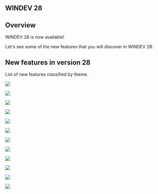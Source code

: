
## WINDEV 28
			



<a name="NOTE1"></a>
<a name="NOTE1_1"></a>


## Overview
<a name="overview_ELTTEXTE000101"></a>
WINDEV 28 is now available! 

Let's see some of the new features that you will discover in WINDEV 28.

<a name="NOTE2"></a>
<a name="NOTE2_1"></a>




## New features in version 28
<a name="new_features_version_docparamversion_a048ee10f572452d975221911b5fe98f"></a>
List of new features classified by theme. 

![](https://doc.pcsoft.fr/en-US/images/image.awp?langid=3&name=WD-01.gif)

![](https://doc.pcsoft.fr/en-US/images/image.awp?langid=3&name=WD-02.gif)

![](https://doc.pcsoft.fr/en-US/images/image.awp?langid=3&name=WD-03.gif)

![](https://doc.pcsoft.fr/en-US/images/image.awp?langid=3&name=WD-04.gif)

![](https://doc.pcsoft.fr/en-US/images/image.awp?langid=3&name=WD-05.gif)

![](https://doc.pcsoft.fr/en-US/images/image.awp?langid=3&name=WD-06.gif)

![](https://doc.pcsoft.fr/en-US/images/image.awp?langid=3&name=WD-07.gif)

![](https://doc.pcsoft.fr/en-US/images/image.awp?langid=3&name=WD-08.gif)

![](https://doc.pcsoft.fr/en-US/images/image.awp?langid=3&name=WD-09.gif)

![](https://doc.pcsoft.fr/en-US/images/image.awp?langid=3&name=WD-10.gif)

![](https://doc.pcsoft.fr/en-US/images/image.awp?langid=3&name=WD-11.gif)

![](https://doc.pcsoft.fr/en-US/images/image.awp?langid=3&name=WD-12.gif)



